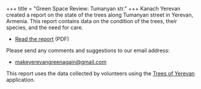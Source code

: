 +++
title = "Green Space Review: Tumanyan str."
+++
Kanach Yerevan created a report on the state of the trees along Tumanyan street in Yerevan, Armenia.
This report contains data on the condition of the trees, their species, and the need for care.

- [Read the report][1] (PDF)

Please send any comments and suggestions to our email address:

- <makeyerevangreenagain@gmail.com>

This report uses the data collected by volunteers using the [Trees of Yerevan][2] application.

[1]: /documents/Kanach-Report-Tumanyan-street.pdf
[2]: https://yerevan.treemaps.app/map?q=addr:%22Tumanyan%20street%22

